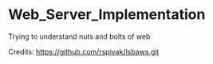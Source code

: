 # Web_Server_Implementation
Trying to understand nuts and bolts of web

Credits:
https://github.com/rspivak/lsbaws.git
